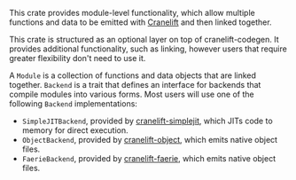 This crate provides module-level functionality, which allow multiple
functions and data to be emitted with
[Cranelift](https://crates.io/crates/cranelift) and then linked together.

This crate is structured as an optional layer on top of cranelift-codegen.
It provides additional functionality, such as linking, however users that
require greater flexibility don't need to use it.

A `Module` is a collection of functions and data objects that are linked
together. `Backend` is a trait that defines an interface for backends
that compile modules into various forms. Most users will use one of the
following `Backend` implementations:

 - `SimpleJITBackend`, provided by [cranelift-simplejit], which JITs
   code to memory for direct execution.
 - `ObjectBackend`, provided by [cranelift-object], which emits native
   object files.
 - `FaerieBackend`, provided by [cranelift-faerie], which emits native
   object files.

[cranelift-simplejit]: https://crates.io/crates/cranelift-simplejit
[cranelift-object]: https://crates.io/crates/cranelift-object
[cranelift-faerie]: https://crates.io/crates/cranelift-faerie
